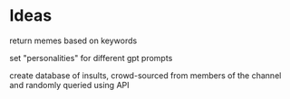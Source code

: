 # Ideas

return memes based on keywords

set "personalities" for different gpt prompts

create database of insults, crowd-sourced from members of the channel and randomly queried using API

